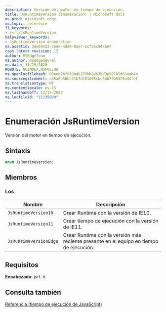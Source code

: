 ```yaml
---
description: Versión del motor en tiempo de ejecución.
title: JsRuntimeVersion (enumeración) | Microsoft docs
ms.prod: microsoft-edge
ms.topic: reference
f1_keywords:
- jsrt/JsRuntimeVersion
helpviewer_keywords:
- JsRuntimeVersion enumeration
ms.assetid: 3de69423-3bee-4d20-8ae7-2cf56c848be7
caps.latest.revision: 12
author: MSEdgeTeam
ms.author: msedgedevrel
ms.date: 11/19/2020
ROBOTS: NOINDEX,NOFOLLOW
ms.openlocfilehash: 80ece9bf9f80de279bb8d63bd9e50705d63aab4a
ms.sourcegitcommit: a35a6b5bbc21b7df61d08cbc6b074b5325ad4fef
ms.translationtype: MT
ms.contentlocale: es-ES
ms.lasthandoff: 12/17/2020
ms.locfileid: "11235890"
---
```

# Enumeración JsRuntimeVersion

Versión del motor en tiempo de ejecución.  
  
## Sintaxis  
  
```cpp  
enum JsRuntimeVersion;  
```  
  
## Miembros  
  
### Los  
  
|Nombre|Descripción|  
|----------|-----------------|  
|`JsRuntimeVersion10`|Crear Runtime con la versión de IE10.|  
|`JsRuntimeVersion11`|Crear tiempo de ejecución con la versión de IE11.|  
|`JsRuntimeVersionEdge`|Crear Runtime con la versión más reciente presente en el equipo en tiempo de ejecución.|  
  
## Requisitos  
 **Encabezado:** jsrt. h  
  
## Consulta también  
 [Referencia (tiempo de ejecución de JavaScript)](../chakra-hosting/reference-javascript-runtime.md)

